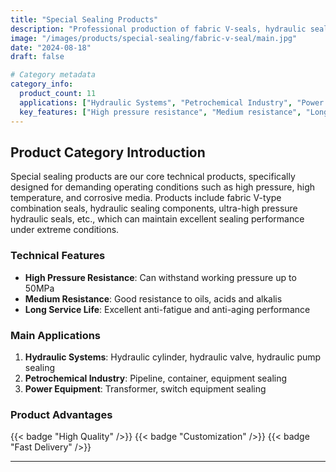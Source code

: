 ```yaml
---
title: "Special Sealing Products"
description: "Professional production of fabric V-seals, hydraulic sealing components, ultra-high pressure hydraulic seals and other special sealing products, providing reliable sealing solutions for various demanding operating conditions"
image: "/images/products/special-sealing/fabric-v-seal/main.jpg"
date: "2024-08-18"
draft: false

# Category metadata
category_info:
  product_count: 11
  applications: ["Hydraulic Systems", "Petrochemical Industry", "Power Equipment"]
  key_features: ["High pressure resistance", "Medium resistance", "Long service life"]
---
```


## Product Category Introduction

Special sealing products are our core technical products, specifically designed for demanding operating conditions such as high pressure, high temperature, and corrosive media. Products include fabric V-type combination seals, hydraulic sealing components, ultra-high pressure hydraulic seals, etc., which can maintain excellent sealing performance under extreme conditions.

### Technical Features

- **High Pressure Resistance**: Can withstand working pressure up to 50MPa
- **Medium Resistance**: Good resistance to oils, acids and alkalis
- **Long Service Life**: Excellent anti-fatigue and anti-aging performance

### Main Applications

1. **Hydraulic Systems**: Hydraulic cylinder, hydraulic valve, hydraulic pump sealing
2. **Petrochemical Industry**: Pipeline, container, equipment sealing
3. **Power Equipment**: Transformer, switch equipment sealing

### Product Advantages

{{< badge "High Quality" />}} {{< badge "Customization" />}} {{< badge "Fast Delivery" />}}

---

<!-- Hugo will automatically list products in this category below -->